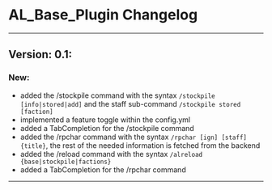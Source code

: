 # AL_Base_Plugin Changelog
___
## Version: 0.1:
### New:
+ added the /stockpile command with the syntax `/stockpile [info|stored|add]` and the staff sub-command `/stockpile stored [faction]`
+ implemented a feature toggle within the config.yml
+ added a TabCompletion for the /stockpile command
+ added the /rpchar command with the syntax `/rpchar [ign] [staff] {title}`, the rest of the needed information is fetched from the backend
+ added the /reload command with the syntax `/alreload {base|stockpile|factions}`
+ added a TabCompletion for the /rpchar command
___